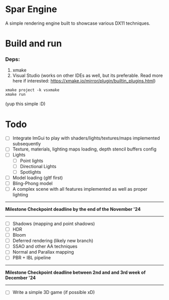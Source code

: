 # Spar Engine
A simple rendering engine built to showcase various DX11 techniques.

# Build and run
### Deps:
   1. xmake
   2. Visual Studio (works on other IDEs as well, but its preferable. Read more here if interested: https://xmake.io/mirror/plugin/builtin_plugins.html)

```
xmake project -k vsxmake
xmake run 
```
(yup this simple :D)

# Todo

- [ ] Integrate ImGui to play with shaders/lights/textures/maps implemented subsequently
- [ ] Texture, materials, lighting maps loading, depth stencil buffers config
- [ ] Lights 
    - [ ] Point lights
    - [ ] Directional Lights
    - [ ] Spotlights
- [ ] Model loading (gltf first)
- [ ] Bling-Phong model
- [ ] A complex scene with all features implemented as well as proper lighting
-------------------------------------------------------

**Milestone Checkpoint deadline by the end of the November '24**

-------------------------------------------------------
- [ ] Shadows (mapping and point shadows)
- [ ] HDR
- [ ] Bloom
- [ ] Deferred rendering (likely new branch)
- [ ] SSAO and other AA techniques
- [ ] Normal and Parallax mapping
- [ ] PBR + IBL pipeline
-------------------------------------------------------

**Milestone Checkpoint deadline between 2nd and and 3rd week of December '24**

-------------------------------------------------------
- [ ] Write a simple 3D game (if possible xD)
